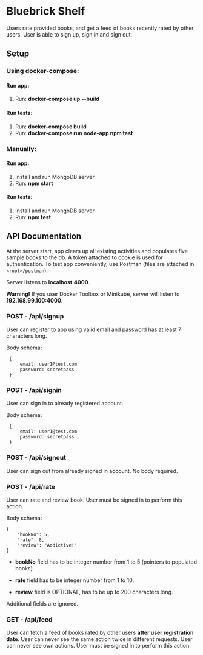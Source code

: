 # **Bluebrick Shelf**

Users rate provided books, and get a feed of books recently rated by other users.
User is able to sign up, sign in and sign out.


## Setup

### Using docker-compose: 

#### Run app:
1. Run: **docker-compose up --build**

#### Run tests:
1. Run: **docker-compose build**
2. Run: **docker-compose run node-app npm test**

### Manually:

#### Run app:
1. Install and run MongoDB server
2. Run: **npm start**

#### Run tests:
1. Install and run MongoDB server
2. Run: **npm test**

## API Documentation

At the server start, app clears up all existing activities and populates five sample books to the db. A token attached to cookie is used for authentication. To test app conveniently, use Postman (files are attached in `<root>/postman`).

Server listens to **localhost:4000**.

**Warning!** If you user Docker Toolbox or Minikube, server will listen to **192.168.99.100:4000**.

### POST - /api/signup

User can register to app using valid email and password has at least 7 characters long.

Body schema:
~~~
 {
     email: user1@test.com
     password: secretpass
 }
~~~
### POST - /api/signin

User can sign in to already registered account.

Body schema:
~~~
 {
     email: user1@test.com
     password: secretpass
 }
~~~

### POST - /api/signout

User can sign out from already signed in account.
No body required.

### POST - /api/rate

User can rate and review book. User must be signed in to perform this action.

Body schema:
~~~
{
    "bookNo": 5,
    "rate": 8,
    "review": "Addictive!"
}
~~~

- **bookNo** field has to be integer number from 1 to 5 (pointers to populated books).

- **rate** field has to be integer number from 1 to 10.

- **review** field is OPTIONAL, has to be up to 200 characters long.

Additional fields are ignored.

### GET - /api/feed

User can fetch a feed of books rated by other users **after user registration date**. User can never see the same action twice in different requests. User can never see own actions. User must be signed in to perform this action.








